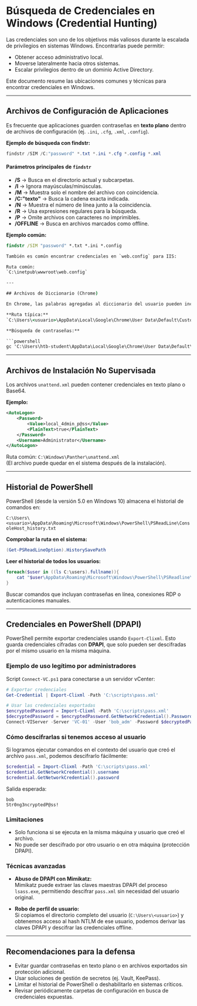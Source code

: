 
# Búsqueda de Credenciales en Windows (Credential Hunting)

Las credenciales son uno de los objetivos más valiosos durante la escalada de privilegios en sistemas Windows. Encontrarlas puede permitir:

- Obtener acceso administrativo local.
- Moverse lateralmente hacia otros sistemas.
- Escalar privilegios dentro de un dominio Active Directory.

Este documento resume las ubicaciones comunes y técnicas para encontrar credenciales en Windows.

---

## Archivos de Configuración de Aplicaciones

Es frecuente que aplicaciones guarden contraseñas en **texto plano** dentro de archivos de configuración (ej. `.ini`, `.cfg`, `.xml`, `.config`).

**Ejemplo de búsqueda con findstr:**

```powershell
findstr /SIM /C:"password" *.txt *.ini *.cfg *.config *.xml
```

#### Parámetros principales de `findstr`

- **/S** → Busca en el directorio actual y subcarpetas.  
- **/I** → Ignora mayúsculas/minúsculas.  
- **/M** → Muestra solo el nombre del archivo con coincidencia.  
- **/C:"texto"** → Busca la cadena exacta indicada.  
- **/N** → Muestra el número de línea junto a la coincidencia.  
- **/R** → Usa expresiones regulares para la búsqueda.  
- **/P** → Omite archivos con caracteres no imprimibles.  
- **/OFFLINE** → Busca en archivos marcados como offline.

**Ejemplo común:**
```cmd
findstr /SIM "password" *.txt *.ini *.config

También es común encontrar credenciales en `web.config` para IIS:

Ruta común:  
`C:\inetpub\wwwroot\web.config`

---

## Archivos de Diccionario (Chrome)

En Chrome, las palabras agregadas al diccionario del usuario pueden incluir contraseñas escritas en formularios y guardadas para evitar el subrayado rojo.

**Ruta típica:**  
`C:\Users\<usuario>\AppData\Local\Google\Chrome\User Data\Default\Custom Dictionary.txt`

**Búsqueda de contraseñas:**

```powershell
gc 'C:\Users\htb-student\AppData\Local\Google\Chrome\User Data\Default\Custom Dictionary.txt' | Select-String password
```

---

## Archivos de Instalación No Supervisada

Los archivos `unattend.xml` pueden contener credenciales en texto plano o Base64.

**Ejemplo:**

```xml
<AutoLogon>
    <Password>
        <Value>local_4dmin_p@ss</Value>
        <PlainText>true</PlainText>
    </Password>
    <Username>Administrator</Username>
</AutoLogon>
```

Ruta común: `C:\Windows\Panther\unattend.xml`  
(El archivo puede quedar en el sistema después de la instalación).

---

## Historial de PowerShell

PowerShell (desde la versión 5.0 en Windows 10) almacena el historial de comandos en:

`C:\Users\<usuario>\AppData\Roaming\Microsoft\Windows\PowerShell\PSReadLine\ConsoleHost_history.txt`

**Comprobar la ruta en el sistema:**

```powershell
(Get-PSReadLineOption).HistorySavePath
```

**Leer el historial de todos los usuarios:**

```powershell
foreach($user in ((ls C:\users).fullname)){
    cat "$user\AppData\Roaming\Microsoft\Windows\PowerShell\PSReadline\ConsoleHost_history.txt" -ErrorAction SilentlyContinue
}
```

Buscar comandos que incluyan contraseñas en línea, conexiones RDP o autenticaciones manuales.

---

## Credenciales en PowerShell (DPAPI)

PowerShell permite exportar credenciales usando `Export-Clixml`. Esto guarda credenciales cifradas con **DPAPI**, que solo pueden ser descifradas por el mismo usuario en la misma máquina.

### Ejemplo de uso legítimo por administradores

Script `Connect-VC.ps1` para conectarse a un servidor vCenter:

```powershell
# Exportar credenciales
Get-Credential | Export-Clixml -Path 'C:\scripts\pass.xml'

# Usar las credenciales exportadas
$encryptedPassword = Import-Clixml -Path 'C:\scripts\pass.xml'
$decryptedPassword = $encryptedPassword.GetNetworkCredential().Password
Connect-VIServer -Server 'VC-01' -User 'bob_adm' -Password $decryptedPassword
```

### Cómo descifrarlas si tenemos acceso al usuario

Si logramos ejecutar comandos en el contexto del usuario que creó el archivo `pass.xml`, podemos descifrarlo fácilmente:

```powershell
$credential = Import-Clixml -Path 'C:\scripts\pass.xml'
$credential.GetNetworkCredential().username
$credential.GetNetworkCredential().password
```

Salida esperada:

```
bob
Str0ng3ncryptedP@ss!
```

### Limitaciones

- Solo funciona si se ejecuta en la misma máquina y usuario que creó el archivo.
- No puede ser descifrado por otro usuario o en otra máquina (protección DPAPI).

### Técnicas avanzadas

- **Abuso de DPAPI con Mimikatz:**  
  Mimikatz puede extraer las claves maestras DPAPI del proceso `lsass.exe`, permitiendo descifrar `pass.xml` sin necesidad del usuario original.

- **Robo de perfil de usuario:**  
  Si copiamos el directorio completo del usuario (`C:\Users\<usuario>`) y obtenemos acceso al hash NTLM de ese usuario, podemos derivar las claves DPAPI y descifrar las credenciales offline.

---

## Recomendaciones para la defensa

- Evitar guardar contraseñas en texto plano o en archivos exportados sin protección adicional.
- Usar soluciones de gestión de secretos (ej. Vault, KeePass).
- Limitar el historial de PowerShell o deshabilitarlo en sistemas críticos.
- Revisar periódicamente carpetas de configuración en busca de credenciales expuestas.

